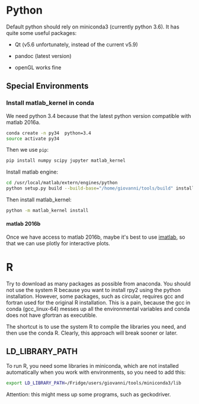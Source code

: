 # Python

Default python should rely on miniconda3 (currently python 3.6).
It has quite some useful packages:

 - Qt (v5.6 unfortunately, instead of the current v5.9)
 
 - pandoc (latest version)

 - openGL works fine

## Special Environments

### Install matlab_kernel in conda
We need python 3.4 because that the latest python version compatible with matlab 2016a.
```bash
conda create -n py34  python=3.4
source activate py34
```
Then we use `pip`:
```bash
pip install numpy scipy jupyter matlab_kernel
```
Install matlab engine:
```bash
cd /usr/local/matlab/extern/engines/python
python setup.py build --build-base="/home/giovanni/tools/build" install
```

Then install matlab_kernel:
```bash
python -m matlab_kernel install
```
#### matlab 2016b
Once we have access to matlab 2016b, maybe it's best to use [imatlab](https://github.com/imatlab/imatlab), so that we can use plotly for interactive plots.

# R
Try to download as many packages as possible from anaconda. 
You should not use the system R because you want to install rpy2 using the python installation.
However, some packages, such as circular, requires gcc and fortran used for the original R installation.
This is a pain, because the gcc in conda (gcc_linux-64) messes up all the environmental variables and conda does not have gfortran as executible.

The shortcut is to use the system R to compile the libraries you need, and then use the conda R.
Clearly, this approach will break sooner or later.

## LD_LIBRARY_PATH
To run R, you need some libraries in miniconda, which are not installed automatically when you work with environments, so you need to add this:

```bash
export LD_LIBRARY_PATH=/Fridge/users/giovanni/tools/miniconda3/lib
```

Attention: this might mess up some programs, such as geckodriver.
